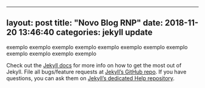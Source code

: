 
---
layout: post
title:  "Novo Blog RNP"
date:   2018-11-20 13:46:40
categories: jekyll update
---
exemplo exemplo exemplo exemplo exemplo exemplo exemplo exemplo exemplo exemplo exemplo exemplo


Check out the [Jekyll docs][jekyll] for more info on how to get the most out of Jekyll. File all bugs/feature requests at [Jekyll’s GitHub repo][jekyll-gh]. If you have questions, you can ask them on [Jekyll’s dedicated Help repository][jekyll-help].

[jekyll]:      http://jekyllrb.com
[jekyll-gh]:   https://github.com/jekyll/jekyll
[jekyll-help]: https://github.com/jekyll/jekyll-help